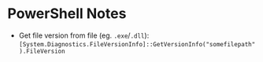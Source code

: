 PowerShell Notes
================

* Get file version from file (eg. `.exe`/`.dll`):
  `[System.Diagnostics.FileVersionInfo]::GetVersionInfo("somefilepath").FileVersion`
